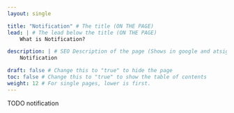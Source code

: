 ```yaml
---
layout: single

title: "Notification" # The title (ON THE PAGE)
lead: | # The lead below the title (ON THE PAGE)
    What is Notification?

description: | # SEO Description of the page (Shows in google and atsign.dev search)
    Notification

draft: false # Change this to "true" to hide the page
toc: false # Change this to "true" to show the table of contents
weight: 12 # For single pages, lower is first.
---
```


TODO notification
